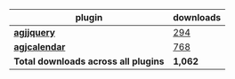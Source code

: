 plugin|downloads
------|----------
[**agjjquery**](https://www.npmjs.com/package/agjjquery)|[294](https://www.npmjs.com/package/agjjquery)
[**agjcalendar**](https://www.npmjs.com/package/agjcalendar)|[768](https://www.npmjs.com/package/agjcalendar)
**Total downloads across all plugins**|**1,062**
